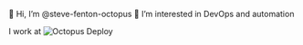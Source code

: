 👋 Hi, I’m @steve-fenton-octopus
👀 I’m interested in DevOps and automation

I work at ![Octopus Deploy](https://img.shields.io/badge/octopus%20deploy-0D80D8?style=for-the-badge&logo=octopusdeploy&logoColor=white)

